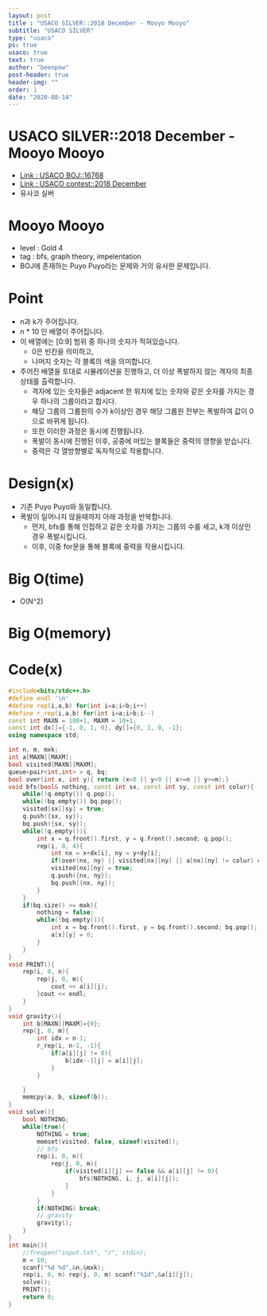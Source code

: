 ```yaml
---
layout: post
title : "USACO SILVER::2018 December - Mooyo Mooyo"
subtitle: "USACO SILVER"
type: "usaco"
ps: true
usaco: true
text: true
author: "beenpow"
post-header: true
header-img: ""
order: 1
date: "2020-08-14"
---
```


# USACO SILVER::2018 December - Mooyo Mooyo
- [Link : USACO BOJ::16768](https://www.acmicpc.net/problem/16768)
- [Link : USACO contest::2018 December](http://www.usaco.org/index.php?page=dec18results)
- 유사코 실버

# Mooyo Mooyo

- level : Gold 4
- tag : bfs, graph theory, impelentation
- BOJ에 존재하는 Puyo Puyo라는 문제와 거의 유사한 문제입니다.

# Point
- n과 k가 주어집니다.
- n * 10 인 배열이 주어집니다.
- 이 배열에는 [0:9] 범위 중 하나의 숫자가 적혀있습니다.
  - 0은 빈칸을 의미하고,
  - 나머지 숫자는 각 블록의 색을 의미합니다.
- 주어진 배열을 토대로 시뮬레이션을 진행하고, 더 이상 폭발하지 않는 격자의 최종 상태를 출력합니다.
  - 격자에 있는 숫자들은 adjacent 한 위치에 있는 숫자와 같은 숫자를 가지는 경우 하나의 그룹이라고 합시다.
  - 해당 그룹의 그룹원의 수가 k이상인 경우 해당 그룹원 전부는 폭발하여 값이 0으로 바뀌게 됩니다.
  - 또한 이러한 과정은 동시에 진행됩니다.
  - 폭발이 동시에 진행된 이후, 공중에 떠있는 블록들은 중력의 영향을 받습니다.
  - 중력은 각 열방향별로 독자적으로 작용합니다.

# Design(x)
- 기존 Puyo Puyo와 동일합니다.
- 폭발이 일어나지 않을때까지 아래 과정을 반복합니다.
  - 먼저, bfs를 통해 인접하고 같은 숫자를 가지는 그룹의 수를 세고, k개 이상인 경우 폭발시킵니다.
  - 이후, 이중 for문을 통해 블록에 중력을 작용시킵니다.

# Big O(time)
- O(N^2)

# Big O(memory)

# Code(x)

```cpp
#include<bits/stdc++.h>
#define endl '\n'
#define rep(i,a,b) for(int i=a;i<b;i++)
#define r_rep(i,a,b) for(int i=a;i>b;i--)
const int MAXN = 100+1, MAXM = 10+1;
const int dx[]={-1, 0, 1, 0}, dy[]={0, 1, 0, -1};
using namespace std;

int n, m, mxk;
int a[MAXN][MAXM];
bool visited[MAXN][MAXM];
queue<pair<int,int> > q, bq;
bool over(int x, int y){ return (x<0 || y<0 || x>=n || y>=m);}
void bfs(bool& nothing, const int sx, const int sy, const int colur){
    while(!q.empty()) q.pop();
    while(!bq.empty()) bq.pop();
    visited[sx][sy] = true;
    q.push({sx, sy});
    bq.push({sx, sy});
    while(!q.empty()){
        int x = q.front().first, y = q.front().second; q.pop();
        rep(i, 0, 4){
            int nx = x+dx[i], ny = y+dy[i];
            if(over(nx, ny) || visited[nx][ny] || a[nx][ny] != colur) continue;
            visited[nx][ny] = true;
            q.push({nx, ny});
            bq.push({nx, ny});
        }
    }
    if(bq.size() >= mxk){
        nothing = false;
        while(!bq.empty()){
            int x = bq.front().first, y = bq.front().second; bq.pop();
            a[x][y] = 0;
        }
    }
}
void PRINT(){
    rep(i, 0, n){
        rep(j, 0, m){
            cout << a[i][j];
        }cout << endl;
    }
}
void gravity(){
    int b[MAXN][MAXM]={0};
    rep(j, 0, m){
        int idx = n-1;
        r_rep(i, n-1, -1){
            if(a[i][j] != 0){
                b[idx--][j] = a[i][j];
            }
        }

    }
    memcpy(a, b, sizeof(b));
}
void solve(){
    bool NOTHING;
    while(true){
        NOTHING = true;
        memset(visited, false, sizeof(visited));
        // bfs
        rep(i, 0, n){
            rep(j, 0, m){
                if(visited[i][j] == false && a[i][j] != 0){
                    bfs(NOTHING, i, j, a[i][j]);
                }
            }
        }
        if(NOTHING) break;
        // gravity
        gravity();
    }
}
int main(){
    //freopen("input.txt", "r", stdin);
    m = 10;
    scanf("%d %d",&n,&mxk);
    rep(i, 0, n) rep(j, 0, m) scanf("%1d",&a[i][j]);
    solve();
    PRINT();
    return 0;
}
```
